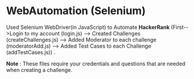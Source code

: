 # WebAutomation (Selenium)
Used Selenium WebDriver(in JavaScript) to Automate **HackerRank** (First-->Login to my account (login.js) --> Created Challenges (createChallenges.js)  --> Added Moderator to each challenge (moderatorAdd.js) --> Added Test Cases to each Challenge (addTestCases.js)) .

**Note** : These files require your credentials and questions that are needed when creating a challenge.
